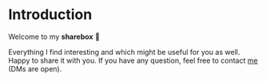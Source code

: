 # Introduction

Welcome to my **sharebox** 🎉

Everything I find interesting and which might be useful for you as well. Happy to share it with you. If you have any question, feel free to contact [me](https://twitter.com/binarycereals) \(DMs are open\).

